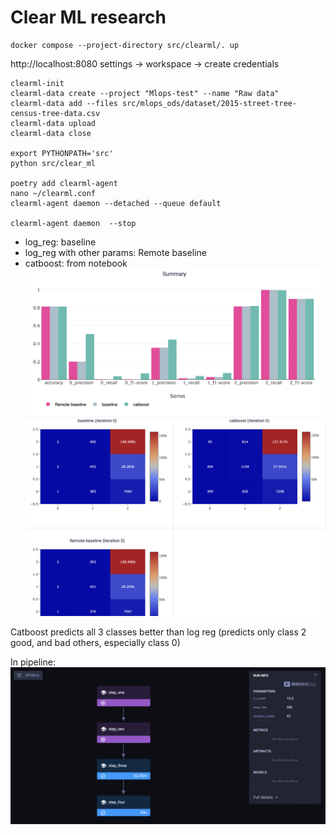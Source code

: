 # Clear ML research
```commandline
docker compose --project-directory src/clearml/. up
```
http://localhost:8080
settings -> workspace -> create credentials
```commandline
clearml-init
clearml-data create --project "Mlops-test" --name "Raw data"
clearml-data add --files src/mlops_ods/dataset/2015-street-tree-census-tree-data.csv
clearml-data upload
clearml-data close

export PYTHONPATH='src'
python src/clear_ml

poetry add clearml-agent
nano ~/clearml.conf
clearml-agent daemon --detached --queue default

clearml-agent daemon  --stop
```
* log_reg: baseline
* log_reg with other params: Remote baseline
* catboost: from notebook
![clearml_metrics1](./graphs/metrics.png)
![clearml_metrics2](./graphs/matrix.png)

Catboost predicts all 3 classes better than log reg (predicts only class 2 good, and bad others, especially class 0)

In pipeline:
![clearml_pipe](./graphs/pipeline.png)
